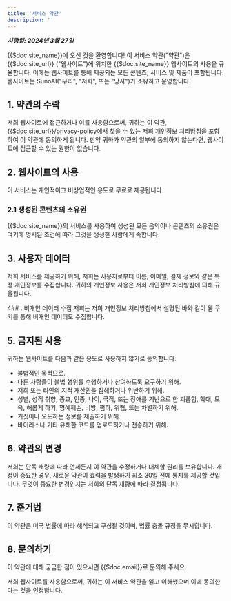 ```yaml
---
title: '서비스 약관'
description: ''
---
```

***시행일: 2024년 3월 27일***

{{$doc.site_name}}에 오신 것을 환영합니다! 이 서비스 약관("약관")은 {{$doc.site_url}} ("웹사이트")에 위치한 {{$doc.site_name}} 웹사이트의 사용을 규율합니다. 이에는 웹사이트를 통해 제공되는 모든 콘텐츠, 서비스 및 제품이 포함됩니다. 웹사이트는 SunoAI("우리", "저희", 또는 "당사")가 소유하고 운영합니다.

## 1. 약관의 수락
저희 웹사이트에 접근하거나 이를 사용함으로써, 귀하는 이 약관, {{$doc.site_url}}/privacy-policy에서 찾을 수 있는 저희 개인정보 처리방침을 포함하여 이 약관에 동의하게 됩니다. 만약 귀하가 약관의 일부에 동의하지 않는다면, 웹사이트에 접근할 수 있는 권한이 없습니다.

## 2. 웹사이트의 사용
이 서비스는 개인적이고 비상업적인 용도로 무료로 제공됩니다.

### 2.1 생성된 콘텐츠의 소유권
{{$doc.site_name}}의 서비스를 사용하여 생성된 모든 음악이나 콘텐츠의 소유권은 여기에 명시된 조건에 따라 그것을 생성한 사람에게 속합니다.

## 3. 사용자 데이터
저희 서비스를 제공하기 위해, 저희는 사용자로부터 이름, 이메일, 결제 정보와 같은 특정 개인정보를 수집합니다. 귀하의 개인정보 사용은 저희 개인정보 처리방침에 의해 규율됩니다.

4## . 비개인 데이터 수집
저희는 저희 개인정보 처리방침에서 설명된 바와 같이 웹 쿠키를 통해 비개인 데이터도 수집합니다.

## 5. 금지된 사용
귀하는 웹사이트를 다음과 같은 용도로 사용하지 않기로 동의합니다:

- 불법적인 목적으로.
- 다른 사람들이 불법 행위를 수행하거나 참여하도록 요구하기 위해.
- 저희 또는 타인의 지적 재산권을 침해하거나 위반하기 위해.
- 성별, 성적 취향, 종교, 인종, 나이, 국적, 또는 장애를 기반으로 한 괴롭힘, 학대, 모욕, 해롭게 하기, 명예훼손, 비방, 폄하, 위협, 또는 차별하기 위해.
- 거짓이나 오도하는 정보를 제출하기 위해.
- 바이러스나 기타 유해한 코드를 업로드하거나 전송하기 위해.

## 6. 약관의 변경
저희는 단독 재량에 따라 언제든지 이 약관을 수정하거나 대체할 권리를 보유합니다. 개정이 중요한 경우, 새로운 약관이 효력을 발생하기 최소 30일 전에 통지를 제공할 것입니다. 무엇이 중요한 변경인지는 저희의 단독 재량에 따라 결정됩니다.

## 7. 준거법
이 약관은 미국 법률에 따라 해석되고 구성될 것이며, 법률 충돌 규정을 무시합니다.

## 8. 문의하기
이 약관에 대해 궁금한 점이 있으시면 {{$doc.email}}로 문의해 주세요.

저희 웹사이트를 사용함으로써, 귀하는 이 서비스 약관을 읽고 이해했으며 이에 동의한다는 것을 인정합니다.